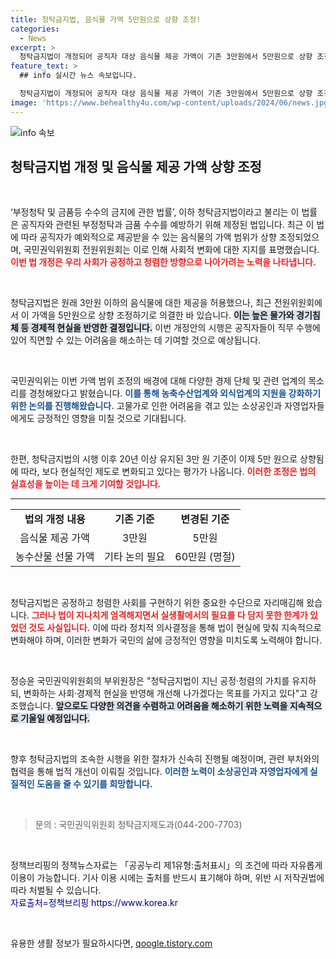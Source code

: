 ```yaml
---
title: 청탁금지법, 음식물 가액 5만원으로 상향 조정!
categories:
  - News
excerpt: >
  청탁금지법이 개정되어 공직자 대상 음식물 제공 가액이 기존 3만원에서 5만원으로 상향 조정된다. 농수산물 선물 가액은 추후 논의 예정. 경제 여건 변화에 따른 현실적 조치로, 청렴성과 공정성을 유지하며 국민의 목소리를 반영한 변화가 주목된다.
feature_text: >
  ## info 실시간 뉴스 속보입니다.

  청탁금지법이 개정되어 공직자 대상 음식물 제공 가액이 기존 3만원에서 5만원으로 상향 조정된다. 농수산물 선물 가액은 추후 논의 예정. 경제 여건 변화에 따른 현실적 조치로, 청렴성과 공정성을 유지하며 국민의 목소리를 반영한 변화가 주목된다.
image: 'https://www.behealthy4u.com/wp-content/uploads/2024/06/news.jpg'
---
```


<p><img src="https://www.behealthy4u.com/wp-content/uploads/2024/06/news.jpg" alt="info 속보" /></p>

<h2 data-ke-size="size26">청탁금지법 개정 및 음식물 제공 가액 상향 조정</h2>

<p data-ke-size="size16">&nbsp;</p>

<p>‘부정청탁 및 금품등 수수의 금지에 관한 법률’, 이하 청탁금지법이라고 불리는 이 법률은 공직자와 관련된 부정청탁과 금품 수수를 예방하기 위해 제정된 법입니다. 최근 이 법에 따라 공직자가 예외적으로 제공받을 수 있는 음식물의 가액 범위가 상향 조정되었으며, 국민권익위원회 전원위원회는 이로 인해 사회적 변화에 대한 지지를 표명했습니다. <b><span style="color: #ee2323;">이번 법 개정은 우리 사회가 공정하고 청렴한 방향으로 나아가려는 노력을 나타냅니다.</span></b> </p>

<p data-ke-size="size16">&nbsp;</p>

<p>청탁금지법은 원래 3만원 이하의 음식물에 대한 제공을 허용했으나, 최근 전원위원회에서 이 가액을 5만원으로 상향 조정하기로 의결한 바 있습니다. <b><span style="background-color: #21538527;">이는 높은 물가와 경기침체 등 경제적 현실을 반영한 결정입니다.</span></b> 이번 개정안의 시행은 공직자들이 직무 수행에 있어 직면할 수 있는 어려움을 해소하는 데 기여할 것으로 예상됩니다. </p>

<p data-ke-size="size16">&nbsp;</p>

<p>국민권익위는 이번 가액 범위 조정의 배경에 대해 다양한 경제 단체 및 관련 업계의 목소리를 경청해왔다고 밝혔습니다. <b><span style="color: #1a5490;">이를 통해 농축수산업계와 외식업계의 지원을 강화하기 위한 논의를 진행해왔습니다.</span></b> 고물가로 인한 어려움을 겪고 있는 소상공인과 자영업자들에게도 긍정적인 영향을 미칠 것으로 기대됩니다. </p>

<p data-ke-size="size16">&nbsp;</p>

<p>한편, 청탁금지법의 시행 이후 20년 이상 유지된 3만 원 기준이 이제 5만 원으로 상향됨에 따라, 보다 현실적인 제도로 변화되고 있다는 평가가 나옵니다. <b><span style="color: #ee2323;">이러한 조정은 법의 실효성을 높이는 데 크게 기여할 것입니다.</span></b> </p>

<hr>

<table style="width: 100%;">
    <tr>
        <td style="text-align: center; height: 17px;"><b>법의 개정 내용</b></td>
        <td style="text-align: center; height: 17px;"><b>기존 기준</b></td>
        <td style="text-align: center; height: 17px;"><b>변경된 기준</b></td>
    </tr>
    <tr>
        <td style="text-align: center; height: 17px;">음식물 제공 가액</td>
        <td style="text-align: center; height: 17px;">3만원</td>
        <td style="text-align: center; height: 17px;">5만원</td>
    </tr>
    <tr>
        <td style="text-align: center; height: 17px;">농수산물 선물 가액</td>
        <td style="text-align: center; height: 17px;">기타 논의 필요</td>
        <td style="text-align: center; height: 17px;">60만원 (명절)</td>
    </tr>
</table>

<p data-ke-size="size16">&nbsp;</p>

<p>청탁금지법은 공정하고 청렴한 사회를 구현하기 위한 중요한 수단으로 자리매김해 왔습니다. <b><span style="color: #ee2323;">그러나 법이 지나치게 엄격해지면서 실생활에서의 필요를 다 담지 못한 한계가 있었던 것도 사실입니다.</span></b> 이에 따라 정치적 의사결정을 통해 법이 현실에 맞춰 지속적으로 변화해야 하며, 이러한 변화가 국민의 삶에 긍정적인 영향을 미치도록 노력해야 합니다. </p>

<p data-ke-size="size16">&nbsp;</p>

<p>정승윤 국민권익위원회의 부위원장은 "청탁금지법이 지닌 공정·청렴의 가치를 유지하되, 변화하는 사회·경제적 현실을 반영해 개선해 나가겠다는 목표를 가지고 있다"고 강조했습니다. <b><span style="background-color: #21538527;">앞으로도 다양한 의견을 수렴하고 어려움을 해소하기 위한 노력을 지속적으로 기울일 예정입니다.</span></b> </p>

<p data-ke-size="size16">&nbsp;</p>

<p>향후 청탁금지법의 조속한 시행을 위한 절차가 신속히 진행될 예정이며, 관련 부처와의 협력을 통해 법적 개선이 이뤄질 것입니다. <b><span style="color: #1a5490;">이러한 노력이 소상공인과 자영업자에게 실질적인 도움을 줄 수 있기를 희망합니다.</span></b> </p>

<p data-ke-size="size16">&nbsp;</p>

<blockquote>
    <p>문의 : 국민권익위원회 청탁금지제도과(044-200-7703)</p>
</blockquote> 

<p data-ke-size="size16">&nbsp;</p>

<p>정책브리핑의 정책뉴스자료는 「공공누리 제1유형:출처표시」의 조건에 따라 자유롭게 이용이 가능합니다. 기사 이용 시에는 출처를 반드시 표기해야 하며, 위반 시 저작권법에 따라 처벌될 수 있습니다. <br> <span style="color: darkblue;">자료출처=정책브리핑 https://www.korea.kr</span> </p>

<p data-ke-size="size16">&nbsp;</p>
유용한 생활 정보가 필요하시다면, <a href="https://qoogle.tistory.com" rel="dofollow">qoogle.tistory.com</a>


